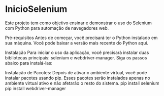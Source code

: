 # InicioSelenium
Este projeto tem como objetivo ensinar e demonstrar o uso do Selenium com Python para automação de navegadores web.

Pré-requisitos
Antes de começar, você precisará ter o Python instalado em sua máquina. Você pode baixar a versão mais recente do Python aqui.

Instalação
Para iniciar o uso da aplicação, você precisará instalar duas bibliotecas principais: selenium e webdriver-manager. Siga os passos abaixo para instalá-las:

Instalação de Pacotes:
Depois de ativar o ambiente virtual, você pode instalar pacotes usando pip. Esses pacotes serão instalados apenas no ambiente virtual ativo e não afetarão o resto do sistema.
pip install selenium 
pip install webdriver-manager
